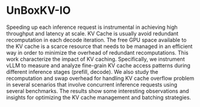 # UnBoxKV-IO

Speeding up each inference request is instrumental in achieving high throughput and latency at scale. KV Cache is usually avoid redundant recomputation in each decode iteration. The free GPU space available to the KV cache is a scarce resource that needs to be managed in an efficient way in order to minimize the overhead of redundant recomputations. This work characterize the impact of KV caching. Specifically, we instrument vLLM to measure and analyze fine-grain KV cache access patterns during different inference stages (prefill, decode). We also study the recomputation and swap overhead for handling KV cache overflow problem in several scenarios that involve concurrent inference requests using several benchmarks. The results show some interesting observations and insights for optimizing the KV cache management and batching strategies.



